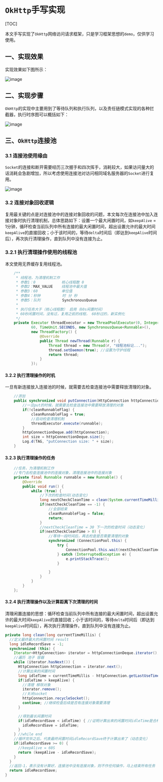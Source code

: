 # `OkHttp`手写实现

[TOC]

本文手写实现了`OkHttp`网络访问请求框架，只是学习框架思想的`demo`，仅供学习使用。

## 一、实现效果

实现效果如下图所示：

![image](https://github.com/tianyalu/NeOkHttpManualImpl/raw/master/show/show.gif)

## 二、实现步骤

`OkHttp`的实现中主要用到了等待队列和执行队列，以及责任链模式实现的各种拦截器，执行时序图可以概括如下：

![image](https://github.com/tianyalu/NeOkHttpManualImpl/raw/master/show/okhttp_execute_sequence.png)

## 三、`OkHttp`连接池

### 3.1 连接池使用缘由

`Socket`的连接和断开需要经历三次握手和四次挥手，消耗较大，如果访问量大的话消耗会急剧增加，所以考虑使用连接池对访问相同域名服务器的`Socket`进行复用。

![image](https://github.com/tianyalu/NeOkHttpManualImpl/raw/master/show/okhttp_connection_pool.png)

### 3.2 连接对象回收逻辑

复用最关键的点是对连接池中的连接对象回收的问题，本文每次在连接池中加入连接对象时执行清理机制，总体思路如下：设置一个最大闲置时间，如`keepAlive` = 1分钟，循环检查当前队列中所有连接的最大闲置时间，超出设置允许的最大时间`keepAlive`的直接回收；小于该时间的，等待`delta`时间后（即达到`keepAlive`时间后），再次执行清理操作，直到队列中没有连接为止。

### 3.2.1 执行清理操作使用的线程池

本文使用无界缓存复用线程池。

```java
    /**
     * 线程池，为清理机制工作
     * 参数1：0            核心线程数 0
     * 参数2：MAX_VALUE    线程池中最大值
     * 参数3：60           单位值
     * 参数4：秒钟          时 分 秒
     * 参数5：队列          SynchronousQueue
     *
     * 执行任务大于（核心线程数） 启用（60s闲置时间）
     * 60秒闲置时间，没有过，复用之前的线程， 60秒过的，新实例化
     */
    private Executor threadExecutor = new ThreadPoolExecutor(0, Integer.MAX_VALUE,
            60, TimeUnit.SECONDS, new SynchronousQueue<Runnable>(),
            new ThreadFactory() {
                @Override
                public Thread newThread(Runnable r) {
                    Thread thread = new Thread(r, "线程池标记...");
                    thread.setDaemon(true); //设置为守护线程
                    return thread;
                }
            });
```

#### 3.2.2 执行清理操作的时机

一旦有新连接放入连接池的时候，就需要去检查连接池中需要释放清理的对象。

```java
    //添加
    public synchronized void putConnection(HttpConnection httpConnection) {
        //一旦put的时候，就需要去检查连接池中需要释放清理的对象
        if(!cleanRunnableFlag) {
            cleanRunnableFlag = true;
            //启动检查清理机制
            threadExecutor.execute(runnable);
        }
        httpConnectionDeque.add(httpConnection);
        int size = httpConnectionDeque.size();
        Log.d(TAG, "putConnection size: " + size);
    }
```

#### 3.2.3 执行清理操作的任务

```java
    //任务，为清理机制工作
    //专门去检查连接池中的连接对象，清理连接池中的连接对象
    private final Runnable runnable = new Runnable() {
        @Override
        public void run() {
            while (true) {
                //下次的检查时间(动态变化)
                long nextCheckCleanTime = clean(System.currentTimeMillis());
                if(nextCheckCleanTime == -1) {
                    //全部结束
                    cleanRunnableFlag = false;
                    return;
                }
                //nextCheckCleanTime = 30 下一次的检查时间（动态变化）
                if(nextCheckCleanTime > 0) {
                    //等待一段时间后，再去检查是否需要清理的对象
                    synchronized (ConnectionPool.this) {
                        try {
                            ConnectionPool.this.wait(nextCheckCleanTime);
                        } catch (InterruptedException e) {
                            e.printStackTrace();
                        }

                    }
                }
            }
        }
    };
```

#### 3.2.4 执行清理操作以及计算距离下次清理的时间

清理闲置连接的思想：循环检查当前队列中所有连接的最大闲置时间，超出设置允许的最大时间`keepAlive`的直接回收；小于该时间的，等待`delta`时间后（即达到`keepAlive`时间后），再次执行清理操作，直到队列中没有连接为止。

```java
private long clean(long currentTimeMillis) {
  //定义最终最大的闲置时间 result
  long idleRecordSave = -1;
  synchronized (this) {
    Iterator<HttpConnection> iterator = httpConnectionDeque.iterator();
    //遍历 池子 容器
    while (iterator.hasNext()) {
      HttpConnection httpConnection = iterator.next();
      //计算出来的闲置时间
      long idleTime = currentTimeMillis - httpConnection.getLastUseTime();
      if(idleTime > keepAlive) {
        //清理 移除对象
        iterator.remove();
        //关闭socket
        httpConnection.recycleSocket();
        continue; //继续检查后续是否有连接对象需要清理
      }

      //得到最长闲置时间
      if(idleRecordSave < idleTime) { //证明计算出来的闲置时间idleTime是合格的（走到这里的idleTime都是<=keepAlive的）
        idleRecordSave = idleTime;
      }
    } //while end
    //循环完毕之后，代表最终闲置时间idleRecordSave终于计算出来了（动态变化）
    if(idleRecordSave >= 0) {
      //keepAlive = 60S
      return (keepAlive - idleRecordSave);
    }
  }
  //返回-1，表示没有计算好，连接池中没有连接对象，则不作任何操作，马上结束所有任务
  return idleRecordSave;
}
```

